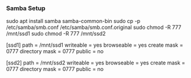 ### Samba Setup
sudo apt install samba samba-common-bin
sudo cp -p /etc/samba/smb.conf /etc/samba/smb.conf.original
sudo chmod -R 777 /mnt/ssd1
sudo chmod -R 777 /mnt/ssd2

[ssd1]
path = /mnt/ssd1
writeable = yes
browseable = yes
create mask = 0777
directory mask = 0777
public = no

[ssd2]
path = /mnt/ssd2
writeable = yes
browseable = yes
create mask = 0777
directory mask = 0777
public = no